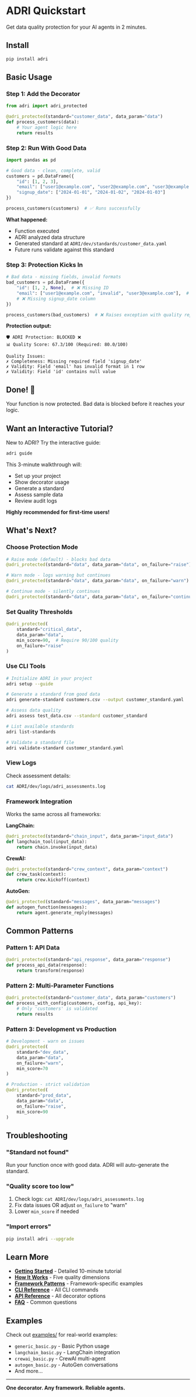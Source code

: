 # ADRI Quickstart

Get data quality protection for your AI agents in 2 minutes.

## Install

```bash
pip install adri
```

## Basic Usage

### Step 1: Add the Decorator

```python
from adri import adri_protected

@adri_protected(standard="customer_data", data_param="data")
def process_customers(data):
    # Your agent logic here
    return results
```

### Step 2: Run With Good Data

```python
import pandas as pd

# Good data - clean, complete, valid
customers = pd.DataFrame({
    "id": [1, 2, 3],
    "email": ["user1@example.com", "user2@example.com", "user3@example.com"],
    "signup_date": ["2024-01-01", "2024-01-02", "2024-01-03"]
})

process_customers(customers)  # ✅ Runs successfully
```

**What happened:**
- Function executed
- ADRI analyzed data structure
- Generated standard at `ADRI/dev/standards/customer_data.yaml`
- Future runs validate against this standard

### Step 3: Protection Kicks In

```python
# Bad data - missing fields, invalid formats
bad_customers = pd.DataFrame({
    "id": [1, 2, None],  # ❌ Missing ID
    "email": ["user1@example.com", "invalid", "user3@example.com"],  # ❌ Bad format
    # ❌ Missing signup_date column
})

process_customers(bad_customers)  # ❌ Raises exception with quality report
```

**Protection output:**
```
🛡️ ADRI Protection: BLOCKED ❌
📊 Quality Score: 67.3/100 (Required: 80.0/100)

Quality Issues:
✗ Completeness: Missing required field 'signup_date'
✗ Validity: Field 'email' has invalid format in 1 row
✗ Validity: Field 'id' contains null value
```

## Done! 🎉

Your function is now protected. Bad data is blocked before it reaches your logic.

## Want an Interactive Tutorial?

New to ADRI? Try the interactive guide:

```bash
adri guide
```

This 3-minute walkthrough will:
- Set up your project
- Show decorator usage
- Generate a standard
- Assess sample data
- Review audit logs

**Highly recommended for first-time users!**

## What's Next?

### Choose Protection Mode

```python
# Raise mode (default) - blocks bad data
@adri_protected(standard="data", data_param="data", on_failure="raise")

# Warn mode - logs warning but continues
@adri_protected(standard="data", data_param="data", on_failure="warn")

# Continue mode - silently continues
@adri_protected(standard="data", data_param="data", on_failure="continue")
```

### Set Quality Thresholds

```python
@adri_protected(
    standard="critical_data",
    data_param="data",
    min_score=90,  # Require 90/100 quality
    on_failure="raise"
)
```

### Use CLI Tools

```bash
# Initialize ADRI in your project
adri setup --guide

# Generate a standard from good data
adri generate-standard customers.csv --output customer_standard.yaml

# Assess data quality
adri assess test_data.csv --standard customer_standard

# List available standards
adri list-standards

# Validate a standard file
adri validate-standard customer_standard.yaml
```

### View Logs

Check assessment details:
```bash
cat ADRI/dev/logs/adri_assessments.log
```

### Framework Integration

Works the same across all frameworks:

**LangChain:**
```python
@adri_protected(standard="chain_input", data_param="input_data")
def langchain_tool(input_data):
    return chain.invoke(input_data)
```

**CrewAI:**
```python
@adri_protected(standard="crew_context", data_param="context")
def crew_task(context):
    return crew.kickoff(context)
```

**AutoGen:**
```python
@adri_protected(standard="messages", data_param="messages")
def autogen_function(messages):
    return agent.generate_reply(messages)
```

## Common Patterns

### Pattern 1: API Data
```python
@adri_protected(standard="api_response", data_param="response")
def process_api_data(response):
    return transform(response)
```

### Pattern 2: Multi-Parameter Functions
```python
@adri_protected(standard="customer_data", data_param="customers")
def process_with_config(customers, config, api_key):
    # Only 'customers' is validated
    return results
```

### Pattern 3: Development vs Production
```python
# Development - warn on issues
@adri_protected(
    standard="dev_data",
    data_param="data",
    on_failure="warn",
    min_score=70
)

# Production - strict validation
@adri_protected(
    standard="prod_data",
    data_param="data",
    on_failure="raise",
    min_score=90
)
```

## Troubleshooting

### "Standard not found"
Run your function once with good data. ADRI will auto-generate the standard.

### "Quality score too low"
1. Check logs: `cat ADRI/dev/logs/adri_assessments.log`
2. Fix data issues OR adjust `on_failure` to "warn"
3. Lower `min_score` if needed

### "Import errors"
```bash
pip install adri --upgrade
```

## Learn More

- **[Getting Started](docs/GETTING_STARTED.md)** - Detailed 10-minute tutorial
- **[How It Works](docs/HOW_IT_WORKS.md)** - Five quality dimensions
- **[Framework Patterns](docs/FRAMEWORK_PATTERNS.md)** - Framework-specific examples
- **[CLI Reference](docs/CLI_REFERENCE.md)** - All CLI commands
- **[API Reference](docs/API_REFERENCE.md)** - All decorator options
- **[FAQ](docs/FAQ.md)** - Common questions

## Examples

Check out [examples/](examples/) for real-world examples:
- `generic_basic.py` - Basic Python usage
- `langchain_basic.py` - LangChain integration
- `crewai_basic.py` - CrewAI multi-agent
- `autogen_basic.py` - AutoGen conversations
- And more...

---

**One decorator. Any framework. Reliable agents.**
